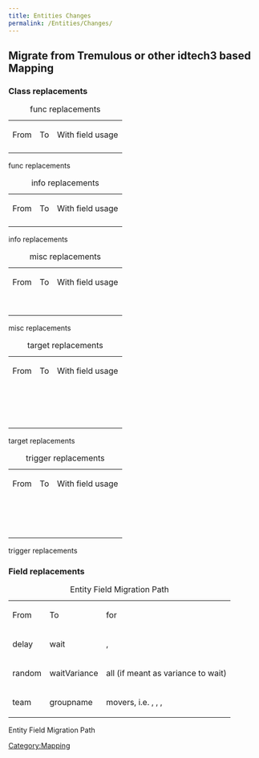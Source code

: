 ```yaml
---
title: Entities Changes
permalink: /Entities/Changes/
---
```


## Migrate from Tremulous or other idtech3 based Mapping

### Class replacements

<table>
<caption>func replacements</caption>
<tbody>
<tr class="odd">
<td><p>From</p></td>
<td><p>To</p></td>
<td><p>With field usage</p></td>
</tr>
<tr class="even">
<td></td>
<td></td>
<td></td>
</tr>
</tbody>
</table>

func replacements

<table>
<caption>info replacements</caption>
<tbody>
<tr class="odd">
<td><p>From</p></td>
<td><p>To</p></td>
<td><p>With field usage</p></td>
</tr>
<tr class="even">
<td></td>
<td></td>
<td></td>
</tr>
</tbody>
</table>

info replacements

<table>
<caption>misc replacements</caption>
<tbody>
<tr class="odd">
<td><p>From</p></td>
<td><p>To</p></td>
<td><p>With field usage</p></td>
</tr>
<tr class="even">
<td></td>
<td></td>
<td></td>
</tr>
<tr class="odd">
<td></td>
<td></td>
<td></td>
</tr>
<tr class="even">
<td></td>
<td></td>
<td></td>
</tr>
<tr class="odd">
<td></td>
<td></td>
<td></td>
</tr>
<tr class="even">
<td></td>
<td></td>
<td></td>
</tr>
<tr class="odd">
<td></td>
<td></td>
<td></td>
</tr>
</tbody>
</table>

misc replacements

<table>
<caption>target replacements</caption>
<tbody>
<tr class="odd">
<td><p>From</p></td>
<td><p>To</p></td>
<td><p>With field usage</p></td>
</tr>
<tr class="even">
<td></td>
<td></td>
<td></td>
</tr>
<tr class="odd">
<td></td>
<td></td>
<td></td>
</tr>
<tr class="even">
<td></td>
<td></td>
<td></td>
</tr>
<tr class="odd">
<td></td>
<td></td>
<td></td>
</tr>
<tr class="even">
<td></td>
<td></td>
<td></td>
</tr>
<tr class="odd">
<td></td>
<td></td>
<td></td>
</tr>
<tr class="even">
<td></td>
<td></td>
<td></td>
</tr>
<tr class="odd">
<td></td>
<td></td>
<td></td>
</tr>
<tr class="even">
<td></td>
<td></td>
<td></td>
</tr>
<tr class="odd">
<td></td>
<td></td>
<td></td>
</tr>
<tr class="even">
<td></td>
<td></td>
<td></td>
</tr>
<tr class="odd">
<td></td>
<td></td>
<td></td>
</tr>
<tr class="even">
<td></td>
<td></td>
<td></td>
</tr>
<tr class="odd">
<td></td>
<td></td>
<td></td>
</tr>
</tbody>
</table>

target replacements

<table>
<caption>trigger replacements</caption>
<tbody>
<tr class="odd">
<td><p>From</p></td>
<td><p>To</p></td>
<td><p>With field usage</p></td>
</tr>
<tr class="even">
<td></td>
<td></td>
<td></td>
</tr>
<tr class="odd">
<td></td>
<td></td>
<td></td>
</tr>
<tr class="even">
<td></td>
<td></td>
<td></td>
</tr>
<tr class="odd">
<td></td>
<td></td>
<td></td>
</tr>
<tr class="even">
<td></td>
<td></td>
<td></td>
</tr>
<tr class="odd">
<td></td>
<td></td>
<td></td>
</tr>
<tr class="even">
<td></td>
<td></td>
<td></td>
</tr>
<tr class="odd">
<td></td>
<td></td>
<td></td>
</tr>
<tr class="even">
<td></td>
<td></td>
<td></td>
</tr>
<tr class="odd">
<td></td>
<td></td>
<td></td>
</tr>
<tr class="even">
<td></td>
<td></td>
<td></td>
</tr>
<tr class="odd">
<td></td>
<td></td>
<td></td>
</tr>
<tr class="even">
<td></td>
<td></td>
<td></td>
</tr>
</tbody>
</table>

trigger replacements

### Field replacements

<table>
<caption>Entity Field Migration Path</caption>
<tbody>
<tr class="odd">
<td><p>From</p></td>
<td><p>To</p></td>
<td><p>for</p></td>
</tr>
<tr class="even">
<td><p>delay</p></td>
<td><p>wait</p></td>
<td><p>, </p></td>
</tr>
<tr class="odd">
<td><p>random</p></td>
<td><p>waitVariance</p></td>
<td><p>all (if meant as variance to wait)</p></td>
</tr>
<tr class="even">
<td><p>team</p></td>
<td><p>groupname</p></td>
<td><p>movers, i.e. , , ,</p></td>
</tr>
</tbody>
</table>

Entity Field Migration Path

[Category:Mapping](Category:Mapping "wikilink")